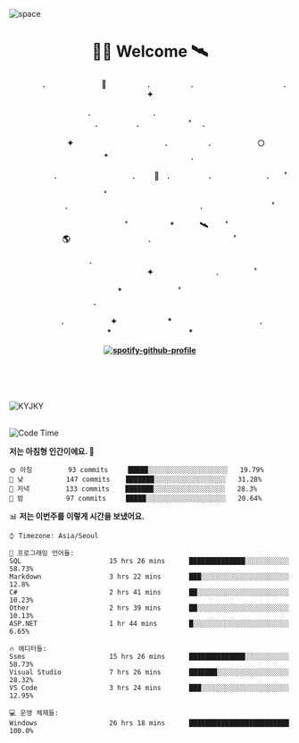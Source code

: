 ![space](https://user-images.githubusercontent.com/93513959/153272999-db6423b1-a80f-4b72-bf4c-7be2c9d6d328.png)



<h1 align="center">👨‍🚀 Welcome  🛰︎</h1>
<h4 align='center'>
<p align="center">　　　　.　　　　　　  　🌠　　　   　. 　　　　　.　　　　　　　　　　　  . 　　　 　       ✦     </p>
<p align="center">.　　　　　　　　.　　  　　　　  　 　　　　　　　　　　　.　　　　　.　　　　   　 ﾟ             　.        </p>
<p align="center">　　　　✦　　　　　  　　　　    　. 　　　　　.　　　　　　🌕　*　　　　　　　　　　  . 　　　 　            </p>
<p align="center">　　  　         　　. 　　　　   　 　　　.     　   　🚀　.　　　　　.　　　   　　　 .             　 ﾟ   </p>
<p align="center">　　ﾟ　　　　　　　　  　　　　   　 　　　　.　　　　　　　　　　　　　　　　　.   　　　            　  　　　ﾟ</p>
<p align="center"> 　　　　　　　ﾟ　　　 　　*　　   🛰︎　 　ﾟ　　　　🌎　　　　　　　　　　.　　　　　　　   　　  ﾟ          　   </p>
<p align="center">.　　　　　　　　　　  　　　　   　 　　　　　　　　　　　　 ✦　　　　　　　　.　   　　             ﾟ　  　　   </p>
<p align="center">　　　*　　　　　　  　ﾟ　　   　 　　　　.　　　　　　　　　　　　　　　　   　　            　  　　            </p>
<p align="center">　　　.　　　　　　✦  　　　　　   *　 　　　　　　　　　　.　　　　　　　*　　　　　   　              　  　*　  </p>

[![spotify-github-profile](https://spotify-github-profile.vercel.app/api/view?uid=316vepr7x7ia45xvcuqyysvtmpfe&cover_image=true&theme=novatorem&bar_color=37bac3&bar_color_cover=false)](https://spotify-github-profile.vercel.app/api/view?uid=316vepr7x7ia45xvcuqyysvtmpfe&redirect=true)

</h4>

<br>
<br>
<br>

<p align="left"><img src="https://github-readme-stats.vercel.app/api/top-langs?username=KYJKY&show_icons=true&locale=en&layout=compact&theme=radical" alt="KYJKY" />
<!--<img src="https://github-readme-stats.vercel.app/api?username=KYJKY&show_icons=true&locale=en&theme=radical" alt="KYJKY" />--> <br><br></p>

<!--START_SECTION:waka-->
![Code Time](http://img.shields.io/badge/Code%20Time-953%20hrs%2031%20mins-blue)

**저는 아침형 인간이에요. 🐤** 

```text
🌞 아침         93 commits     █████░░░░░░░░░░░░░░░░░░░░   19.79% 
🌆 낮　         147 commits    ███████░░░░░░░░░░░░░░░░░░   31.28% 
🌃 저녁         133 commits    ███████░░░░░░░░░░░░░░░░░░   28.3% 
🌙 밤　         97 commits     █████░░░░░░░░░░░░░░░░░░░░   20.64%

```


📊 **저는 이번주를 이렇게 시간을 보냈어요.** 

```text
⌚︎ Timezone: Asia/Seoul

💬 프로그래밍 언어들: 
SQL                      15 hrs 26 mins      ██████████████░░░░░░░░░░░   58.73% 
Markdown                 3 hrs 22 mins       ███░░░░░░░░░░░░░░░░░░░░░░   12.8% 
C#                       2 hrs 41 mins       ██░░░░░░░░░░░░░░░░░░░░░░░   10.23% 
Other                    2 hrs 39 mins       ██░░░░░░░░░░░░░░░░░░░░░░░   10.13% 
ASP.NET                  1 hr 44 mins        █░░░░░░░░░░░░░░░░░░░░░░░░   6.65%

🔥 에디터들: 
Ssms                     15 hrs 26 mins      ██████████████░░░░░░░░░░░   58.73% 
Visual Studio            7 hrs 26 mins       ███████░░░░░░░░░░░░░░░░░░   28.32% 
VS Code                  3 hrs 24 mins       ███░░░░░░░░░░░░░░░░░░░░░░   12.95%

💻 운영 체제들: 
Windows                  26 hrs 18 mins      █████████████████████████   100.0%

```


<!--END_SECTION:waka-->
